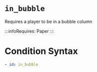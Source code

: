 # `in_bubble`

Requires a player to be in a bubble column

:::infoRequires:
Paper
:::

# Condition Syntax
```yaml
- id: in_bubble
```
